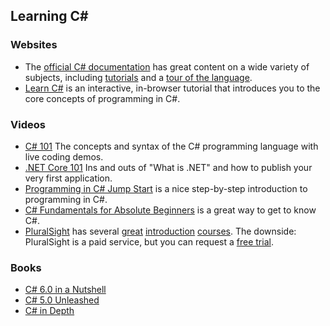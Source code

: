 ## Learning C# 

### Websites

* The [official C# documentation](https://docs.microsoft.com/en-us/dotnet/articles/csharp/) has great content on a wide variety of subjects, including [tutorials](https://docs.microsoft.com/en-us/dotnet/articles/csharp/tutorials/index) and a [tour of the language](https://docs.microsoft.com/en-us/dotnet/articles/csharp/tour-of-csharp/index).
* [Learn C#](http://www.learncs.org/) is an interactive, in-browser tutorial that introduces you to the core concepts of programming in C#.

### Videos

* [C# 101](https://www.youtube.com/playlist?list=PLdo4fOcmZ0oVxKLQCHpiUWun7vlJJvUiN) The concepts and syntax of the C# programming language with live coding demos.
* [.NET Core 101](https://www.youtube.com/playlist?list=PLdo4fOcmZ0oWoazjhXQzBKMrFuArxpW80) Ins and outs of "What is .NET" and how to publish your very first application.
* [Programming in C# Jump Start](https://channel9.msdn.com/Series/Programming-in-C-Jump-Start) is a nice step-by-step introduction to programming in C#.
* [C# Fundamentals for Absolute Beginners](https://mva.microsoft.com/en-US/training-courses/c-fundamentals-for-absolute-beginners-16169?l=Lvld4EQIC_2706218949) is a great way to get to know C#.
* [PluralSight](https://www.pluralsight.com/) has several [great](https://www.pluralsight.com/courses/csharp-6-from-scratch) [introduction](https://www.pluralsight.com/courses/c-sharp-fundamentals-with-visual-studio-2015) [courses](http://www.pluralsight.com/courses/csharp-best-practices-improving-basics). The downside: PluralSight is a paid service, but you can request a [free trial](https://www.pluralsight.com/pricing).

### Books
* [C# 6.0 in a Nutshell](https://www.amazon.com/C-6-0-Nutshell-Definitive-Reference/dp/1491927062/)
* [C# 5.0 Unleashed](https://www.amazon.com/C-5-0-Unleashed-Bart-Smet/dp/0672336901/)
* [C# in Depth](https://www.amazon.com/dp/161729134X/)
